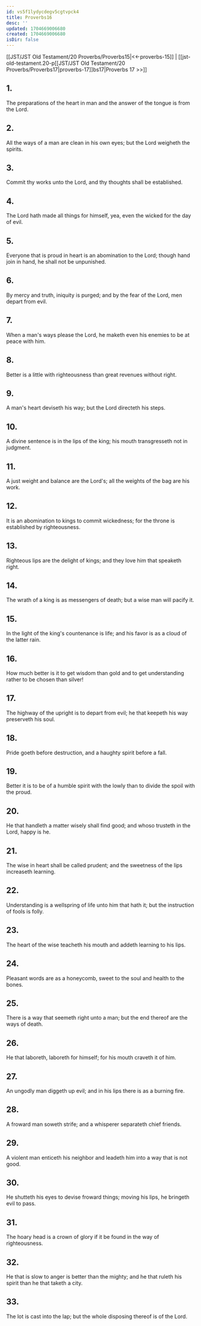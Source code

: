 ```yaml
---
id: vs5f1lydycdegv5cgtvpck4
title: Proverbs16
desc: ''
updated: 1704669006680
created: 1704669006680
isDir: false
---
```

[[JST/JST Old Testament/20 Proverbs/Proverbs15|<<-proverbs-15]] | [[jst-old-testament.20-p[[JST/JST Old Testament/20 Proverbs/Proverbs17|proverbs-17]]bs17|Proverbs 17 >>]]
## 1.
The preparations of the heart in man and the answer of the tongue is from the Lord.
## 2.
All the ways of a man are clean in his own eyes; but the Lord weigheth the spirits.
## 3.
Commit thy works unto the Lord, and thy thoughts shall be established.
## 4.
The Lord hath made all things for himself, yea, even the wicked for the day of evil.
## 5.
Everyone that is proud in heart is an abomination to the Lord; though hand join in hand, he shall not be unpunished.
## 6.
By mercy and truth, iniquity is purged; and by the fear of the Lord, men depart from evil.
## 7.
When a man\'s ways please the Lord, he maketh even his enemies to be at peace with him.
## 8.
Better is a little with righteousness than great revenues without right.
## 9.
A man\'s heart deviseth his way; but the Lord directeth his steps.
## 10.
A divine sentence is in the lips of the king; his mouth transgresseth not in judgment.
## 11.
A just weight and balance are the Lord\'s; all the weights of the bag are his work.
## 12.
It is an abomination to kings to commit wickedness; for the throne is established by righteousness.
## 13.
Righteous lips are the delight of kings; and they love him that speaketh right.
## 14.
The wrath of a king is as messengers of death; but a wise man will pacify it.
## 15.
In the light of the king\'s countenance is life; and his favor is as a cloud of the latter rain.
## 16.
How much better is it to get wisdom than gold and to get understanding rather to be chosen than silver!
## 17.
The highway of the upright is to depart from evil; he that keepeth his way preserveth his soul.
## 18.
Pride goeth before destruction, and a haughty spirit before a fall.
## 19.
Better it is to be of a humble spirit with the lowly than to divide the spoil with the proud.
## 20.
He that handleth a matter wisely shall find good; and whoso trusteth in the Lord, happy is he.
## 21.
The wise in heart shall be called prudent; and the sweetness of the lips increaseth learning.
## 22.
Understanding is a wellspring of life unto him that hath it; but the instruction of fools is folly.
## 23.
The heart of the wise teacheth his mouth and addeth learning to his lips.
## 24.
Pleasant words are as a honeycomb, sweet to the soul and health to the bones.
## 25.
There is a way that seemeth right unto a man; but the end thereof are the ways of death.
## 26.
He that laboreth, laboreth for himself; for his mouth craveth it of him.
## 27.
An ungodly man diggeth up evil; and in his lips there is as a burning fire.
## 28.
A froward man soweth strife; and a whisperer separateth chief friends.
## 29.
A violent man enticeth his neighbor and leadeth him into a way that is not good.
## 30.
He shutteth his eyes to devise froward things; moving his lips, he bringeth evil to pass.
## 31.
The hoary head is a crown of glory if it be found in the way of righteousness.
## 32.
He that is slow to anger is better than the mighty; and he that ruleth his spirit than he that taketh a city.
## 33.
The lot is cast into the lap; but the whole disposing thereof is of the Lord.

